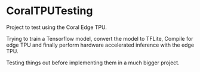 # CoralTPUTesting
Project to test using the Coral Edge TPU.

Trying to train a Tensorflow model, convert the model to TFLite, Compile for edge TPU and finally perform hardware 
accelerated inference with the edge TPU.

Testing things out before implementing them in a much bigger project.
